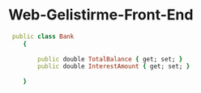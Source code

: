 # Web-Gelistirme-Front-End
 
```ruby
 public class Bank
    {
     
        public double TotalBalance { get; set; }
        public double InterestAmount { get; set; }
        
    }

```
